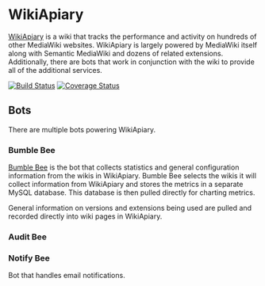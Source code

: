 # WikiApiary

[WikiApiary](http://wikiapiary.com/) is a wiki that tracks the performance and activity on hundreds of other MediaWiki websites. WikiApiary is largely powered by MediaWiki itself along with Semantic MediaWiki and dozens of related extensions. Additionally, there are bots that work in conjunction with the wiki to provide all of the additional services.

[![Build Status](https://travis-ci.org/thingles/WikiApiary.png)](https://travis-ci.org/thingles/WikiApiary) [![Coverage Status](https://coveralls.io/repos/thingles/WikiApiary/badge.png?branch=refactor-class)](https://coveralls.io/r/thingles/WikiApiary?branch=refactor-class)

## Bots

There are multiple bots powering WikiApiary.

### Bumble Bee

[Bumble Bee](http://wikiapiary.com/wiki/User:Bumble_Bee) is the bot that collects statistics and general configuration information from the wikis in WikiApiary. Bumble Bee selects the wikis it will collect information from WikiApiary and stores the metrics in a separate MySQL database. This database is then pulled directly for charting metrics.

General information on versions and extensions being used are pulled and recorded directly into wiki pages in WikiApiary.

### Audit Bee

### Notify Bee

Bot that handles email notifications.
